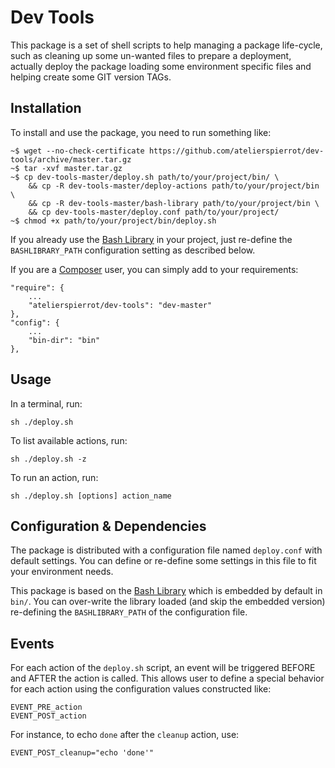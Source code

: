Dev Tools
=========

This package is a set of shell scripts to help managing a package life-cycle, such as cleaning
up some un-wanted files to prepare a deployment, actually deploy the package loading some
environment specific files and helping create some GIT version TAGs.


## Installation

To install and use the package, you need to run something like:

    ~$ wget --no-check-certificate https://github.com/atelierspierrot/dev-tools/archive/master.tar.gz
    ~$ tar -xvf master.tar.gz
    ~$ cp dev-tools-master/deploy.sh path/to/your/project/bin/ \
        && cp -R dev-tools-master/deploy-actions path/to/your/project/bin \
        && cp -R dev-tools-master/bash-library path/to/your/project/bin \
        && cp dev-tools-master/deploy.conf path/to/your/project/
    ~$ chmod +x path/to/your/project/bin/deploy.sh

If you already use the [Bash Library](https://github.com/atelierspierrot/bash-library) in your
project, just re-define the `BASHLIBRARY_PATH` configuration setting as described below.

If you are a [Composer](http://getcomposer.org) user, you can simply add to your requirements:

    "require": {
        ...
        "atelierspierrot/dev-tools": "dev-master"
    },
    "config": {
        ...
        "bin-dir": "bin"
    },


## Usage

In a terminal, run:

    sh ./deploy.sh

To list available actions, run:

    sh ./deploy.sh -z

To run an action, run:

    sh ./deploy.sh [options] action_name


## Configuration & Dependencies

The package is distributed with a configuration file named `deploy.conf` with default settings.
You can define or re-define some settings in this file to fit your environment needs.

This package is based on the [Bash Library](https://github.com/atelierspierrot/bash-library)
which is embedded by default in `bin/`. You can over-write the library loaded (and skip the
embedded version) re-defining the `BASHLIBRARY_PATH` of the configuration file.


## Events

For each action of the `deploy.sh` script, an event will be triggered BEFORE and AFTER the
action is called. This allows user to define a special behavior for each action using the
configuration values constructed like:

    EVENT_PRE_action
    EVENT_POST_action

For instance, to echo `done` after the `cleanup` action, use:

    EVENT_POST_cleanup="echo 'done'"
